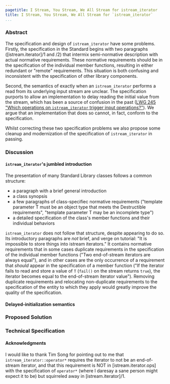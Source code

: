 ```yaml
---
pagetitle: I Stream, You Stream, We All Stream for istream_iterator
title: I Stream, You Stream, We All Stream for `istream_iterator`
...
```


### Abstract

The specification and design of `istream_iterator` have some problems. Firstly, the specification in the Standard begins with two paragraphs ([istream.iterator]/1 and /2) that intermix semi-normative description with actual normative requirements. These normative requirements should be in the specification of the individual member functions, resulting in either redundant or "remote" requirements. This situation is both confusing and inconsistent with the specification of other library components.

Second, the semantics of exactly when an `istream_iterator` performs a read from its underlying input stream are unclear. The specification purports to allow an implementation to delay reading the initial value from the stream, which has been a source of confusion in the past ([LWG 245 "Which operations on `istream_iterator` trigger input operations?"](http://cplusplus.github.io/LWG/lwg-closed.html#245)). We argue that an implementation that does so cannot, in fact, conform to the specification.

Whilst correcting these two specification problems we also propose some cleanup and modernization of the specification of `istream_iterator` in passing.

### Discussion

#### `istream_iterator`'s jumbled introduction

The presentation of many Standard Library classes follows a common structure:

* a paragraph with a brief general introduction
* a class synopsis
* a few paragraphs of class-specifiec normative requirements ("template parameter T must be an object type that meets the Destructible requirements", "template parameter T may be an incomplete type")
* a detailed specification of the class's member functions and their individual behaviors

`istream_iterator` does not follow that structure, despite appearing to do so. Its introductory paragraphs are *not* brief, and verge on tutorial: "It is impossible to store things into istream iterators." It contains normative requirements that in some cases duplicate requirements in the specification of the individual member functions ("Two end-of-stream iterators are always equal"), and in other cases are the only occurrence of a requirement that *should* appear in the specification of a member function ("If the iterator fails to read and store a value of `T` (`fail()` on
the stream returns `true`), the iterator becomes equal to the end-of-stream iterator value"). Removing duplicate requirements and relocating non-duplicate requirements to the specification of the entity to which they apply would greatly improve the quality of the specification.

#### Delayed-initialization semantics

### Proposed Solution

### Technical Specification


#### Acknowledgments

I would like to thank Tim Song for pointing out to me that `istream_iterator::operator*` requires the iterator to not be an end-of-stream iterator, and that this requirement is NOT in [istream.iterator.ops] with the specification of `operator*` (where I daresay a sane person might expect it to be) but squirreled away in [istream.iterator]/1.
